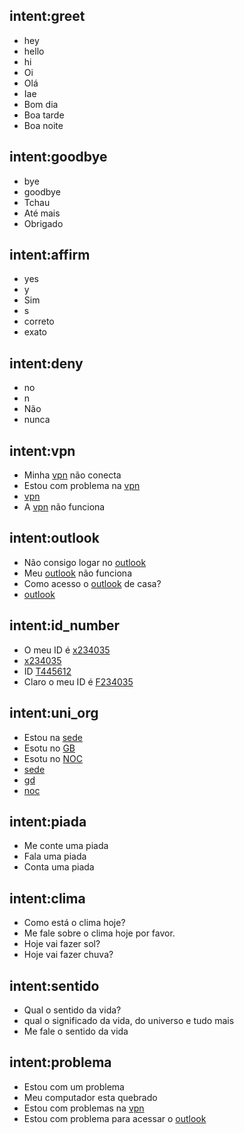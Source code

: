 ## intent:greet
- hey
- hello
- hi
- Oi
- Olá
- Iae
- Bom dia
- Boa tarde
- Boa noite

## intent:goodbye
- bye
- goodbye
- Tchau
- Até mais
- Obrigado

## intent:affirm
- yes
- y
- Sim
- s
- correto
- exato

## intent:deny
- no
- n
- Não
- nunca

## intent:vpn
- Minha [vpn](subject) não conecta
- Estou com problema na [vpn](subject)
- [vpn](subject)
- A [vpn](subject) não funciona

## intent:outlook
- Não consigo logar no [outlook](subject)
- Meu [outlook](subject) não funciona
- Como acesso o [outlook](subject) de casa?
- [outlook](subject)

## intent:id_number
- O meu ID é [x234035](id_number)
- [x234035](id_number)
- ID [T445612](id_number)
- Claro o meu ID é [F234035](id_number)

## intent:uni_org
- Estou na [sede](uni_org)
- Esotu no [GB](uni_org)
- Esotu no [NOC](uni_org)
- [sede](uni_org)
- [gd](uni_org)
- [noc](uni_org)

## intent:piada
- Me conte uma piada
- Fala uma piada
- Conta uma piada

## intent:clima
- Como está o clima hoje?
- Me fale sobre o clima hoje por favor.
- Hoje vai fazer sol?
- Hoje vai fazer chuva?

## intent:sentido
- Qual o sentido da vida?
- qual o significado da vida, do universo e tudo mais
- Me fale o sentido da vida

## intent:problema
- Estou com um problema
- Meu computador esta quebrado
- Estou com problemas na [vpn](subject)
- Estou com problema para acessar o [outlook](subject)

